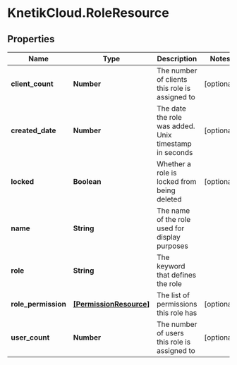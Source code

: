 # KnetikCloud.RoleResource

## Properties
Name | Type | Description | Notes
------------ | ------------- | ------------- | -------------
**client_count** | **Number** | The number of clients this role is assigned to | [optional] 
**created_date** | **Number** | The date the role was added. Unix timestamp in seconds | [optional] 
**locked** | **Boolean** | Whether a role is locked from being deleted | [optional] 
**name** | **String** | The name of the role used for display purposes | 
**role** | **String** | The keyword that defines the role | 
**role_permission** | [**[PermissionResource]**](PermissionResource.md) | The list of permissions this role has | [optional] 
**user_count** | **Number** | The number of users this role is assigned to | [optional] 


